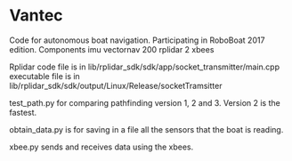 # Vantec 
Code for autonomous boat navigation. Participating in RoboBoat 2017 edition.
Components
	imu vectornav 200
	rplidar 2
	xbees

Rplidar code file is in lib/rplidar_sdk/sdk/app/socket_transmitter/main.cpp
		executable file is in lib/rplidar_sdk/sdk/output/Linux/Release/socketTramsitter




test_path.py for comparing pathfinding version 1, 2 and 3. Version 2 is the fastest.

obtain_data.py is for saving in a file all the sensors that the boat is reading.

xbee.py sends and receives data using the xbees.

